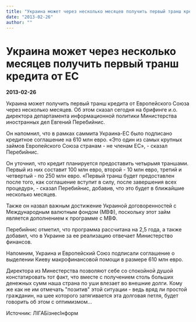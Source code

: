 ```yaml
---
title: "Украина может через несколько месяцев получить первый транш кредита от ЕС"
date: "2013-02-26"
author: ""
---
```


# Украина может через несколько месяцев получить первый транш кредита от ЕС

**2013-02-26** 

Украина может получить первый транш кредита от Европейского Союза через несколько месяцев. Об этом сказал сегодня на брифинге и.о. директора департамента информационной политики Министерства иностранных дел Евгений Перебийнис.



Он напомнил, что в рамках саммита Украина-ЕС было подписано кредитное соглашение на 610 млн евро. «Это один из самых крупных займов Европейского Союза странам - не членам ЕС», - сказал Перебийнис.



Он уточнил, что кредит планируется предоставить четырьмя траншами. Первый из них составит 100 млн евро, второй - 10 млн евро, третий и четвертый - по 250 млн евро. «Первый транш будет предоставлен после того, как соглашение вступит в силу, после завершения всех процедур», - сказал Перебийнис, добавив, что это будет в ближайшие несколько месяцев.



Также он назвал важным достижение Украиной договоренностей с Международным валютным фондом (МВФ), поскольку этот займ является дополнением к программе с МВФ.



Перебийнис отметил, что программа рассчитана на 2,5 года, а также добавил, что в Украине за ее реализацию отвечает Министерство финансов.



Напомним, Украина и Европейский Союз подписали соглашение о выделении Киеву макрофинансовой помощи в размере 610 млн евро.

Директора из Минестерства позволяют себе со спокойной душой констатировать тот факт, что вместе с получением столь больших денежных сумм наша страна по уши влезает во внешние долги. Кому же как не им отмечать "позитив" этой ситуации - ведь вряд ли простой гражданин, на шее которого затягивается эта долговая петля, будет говорить об этом с оптимизмом...

Источник: ЛІГАБізнесІнформ